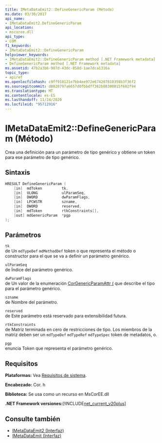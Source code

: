 ```yaml
---
title: IMetaDataEmit2::DefineGenericParam (Método)
ms.date: 03/30/2017
api_name:
- IMetaDataEmit2.DefineGenericParam
api_location:
- mscoree.dll
api_type:
- COM
f1_keywords:
- IMetaDataEmit2::DefineGenericParam
helpviewer_keywords:
- IMetaDataEmit2::DefineGenericParam method [.NET Framework metadata]
- DefineGenericParam method [.NET Framework metadata]
ms.assetid: 47b2a3b6-907d-43dc-858d-1ae7dca1316a
topic_type:
- apiref
ms.openlocfilehash: c9ff918121e7bb4ee972e674207810358b3f36f2
ms.sourcegitcommit: d8020797a6657d0fbbdff362b80300815f682f94
ms.translationtype: MT
ms.contentlocale: es-ES
ms.lasthandoff: 11/24/2020
ms.locfileid: "95712916"
---
```

# <a name="imetadataemit2definegenericparam-method"></a>IMetaDataEmit2::DefineGenericParam (Método)

Crea una definición para un parámetro de tipo genérico y obtiene un token para ese parámetro de tipo genérico.  
  
## <a name="syntax"></a>Sintaxis  
  
```cpp  
HRESULT DefineGenericParam (
    [in]  mdToken         tk,
    [in]  ULONG           ulParamSeq,
    [in]  DWORD           dwParamFlags,
    [in]  LPCWSTR         szname,
    [in]  DWORD           reserved,
    [in]  mdToken         rtkConstraints[],
    [out] mdGenericParam  *pgp  
);  
```  
  
## <a name="parameters"></a>Parámetros  

 `tk`  
 de Un `mdTypeDef` `mdMethodDef` token o que representa el método o constructor para el que se va a definir un parámetro genérico.  
  
 `ulParamSeq`  
 de Índice del parámetro genérico.  
  
 `dwParamFlags`  
 de Un valor de la enumeración [CorGenericParamAttr (](corgenericparamattr-enumeration.md) que describe el tipo para el parámetro genérico.  
  
 `szname`  
 de Nombre del parámetro.  
  
 `reserved`  
 de Este parámetro está reservado para extensibilidad futura.  
  
 `rtkConstraints`  
 de Matriz terminada en cero de restricciones de tipo. Los miembros de la matriz deben ser un `mdTypeDef` `mdTypeRef` `mdTypeSpec` token de metadatos, o.  
  
 `pgp`  
 enuncia Token que representa el parámetro genérico.  
  
## <a name="requirements"></a>Requisitos  

 **Plataformas:** Vea [Requisitos de sistema](../../get-started/system-requirements.md).  
  
 **Encabezado:** Cor. h  
  
 **Biblioteca:** Se usa como un recurso en MsCorEE.dll  
  
 **.NET Framework versiones:**[!INCLUDE[net_current_v20plus](../../../../includes/net-current-v20plus-md.md)]  
  
## <a name="see-also"></a>Consulte también

- [IMetaDataEmit2 (Interfaz)](imetadataemit2-interface.md)
- [IMetaDataEmit (Interfaz)](imetadataemit-interface.md)
